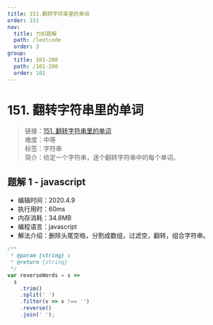 ```yaml
---
title: 151.翻转字符串里的单词
order: 151
nav:
  title: 力扣题解
  path: /leetcode
  order: 3
group:
  title: 101-200
  path: /101-200
  order: 101
---
```


# 151. 翻转字符串里的单词

> 链接：[151. 翻转字符串里的单词](https://leetcode-cn.com/problems/reverse-words-in-a-string/)  
> 难度：中等  
> 标签：字符串  
> 简介：给定一个字符串，逐个翻转字符串中的每个单词。

## 题解 1 - javascript

- 编辑时间：2020.4.9
- 执行用时：60ms
- 内存消耗：34.8MB
- 编程语言：javascript
- 解法介绍：删除头尾空格，分割成数组，过滤空，翻转，组合字符串。

```javascript
/**
 * @param {string} s
 * @return {string}
 */
var reverseWords = s =>
  s
    .trim()
    .split(' ')
    .filter(v => v !== '')
    .reverse()
    .join(' ');
```
